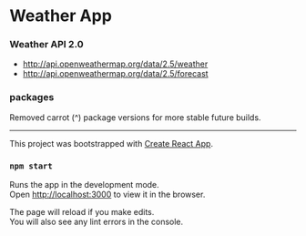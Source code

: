 # Weather App

### Weather API 2.0
- http://api.openweathermap.org/data/2.5/weather
- http://api.openweathermap.org/data/2.5/forecast

### packages
Removed carrot (^) package versions for more stable future builds.

---

This project was bootstrapped with [Create React App](https://github.com/facebook/create-react-app).

### `npm start`

Runs the app in the development mode.\
Open [http://localhost:3000](http://localhost:3000) to view it in the browser.

The page will reload if you make edits.\
You will also see any lint errors in the console.